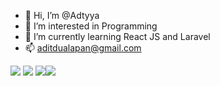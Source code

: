 - 👋 Hi, I’m @Adtyya 
- 👀 I’m interested in Programming
- 🌱 I’m currently learning React JS and Laravel
- 📫 aditdualapan@gmail.com

<img src="https://c.tenor.com/j0cRhrC6r6IAAAAS/yuru-camp-shima-rin.gif"/> <img src="https://c.tenor.com/j0cRhrC6r6IAAAAS/yuru-camp-shima-rin.gif"/> <img src="https://c.tenor.com/j0cRhrC6r6IAAAAS/yuru-camp-shima-rin.gif"/><img src="https://c.tenor.com/j0cRhrC6r6IAAAAS/yuru-camp-shima-rin.gif"/>

<!---
Adtyya/Adtyya is a ✨ special ✨ repository because its `README.md` (this file) appears on your GitHub profile.
You can click the Preview link to take a look at your changes.
--->
